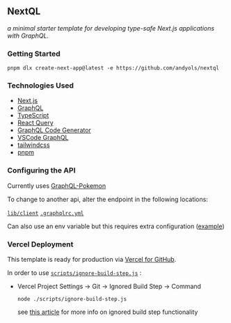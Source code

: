 ## NextQL

_a minimal starter template for developing type-safe Next.js applications with GraphQL._

### Getting Started

`pnpm dlx create-next-app@latest -e https://github.com/andyols/nextql`

### Technologies Used

- [Next.js](https://nextjs.org/)
- [GraphQL](https://graphql.org/)
- [TypeScript](https://www.typescriptlang.org/)
- [React Query](https://react-query.tanstack.com/)
- [GraphQL Code Generator](https://www.graphql-code-generator.com/)
- [VSCode GraphQL](https://github.com/graphql/vscode-graphql)
- [tailwindcss](https://tailwindcss.com/)
- [pnpm](https://pnpm.io/)

### Configuring the API

Currently uses [GraphQL-Pokemon](https://github.com/favware/graphql-pokemon)

To change to another api, alter the endpoint in the following locations:

[`lib/client`](https://github.com/andyols/nextql/blob/7e4827464779a81deecd3e43cc6b5a87d99e25ea/src/lib/client.ts#L4)
[`.graphqlrc.yml`](https://github.com/andyols/nextql/blob/7e4827464779a81deecd3e43cc6b5a87d99e25ea/.graphqlrc.yml#L2)

Can also use an env variable but this requires extra configuration ([example](https://github.com/andyols/nextql/commit/1a2ab0bd91a0653d8fd868566a81ae492f5039f0#diff-7ae45ad102eab3b6d7e7896acd08c427a9b25b346470d7bc6507b6481575d519)\)

### Vercel Deployment

This template is ready for production via [Vercel for GitHub](https://vercel.com/docs/concepts/git/vercel-for-github).

In order to use [`scripts/ignore-build-step.js`](https://github.com/andyols/nextql/blob/main/scripts/ignore-build-step.js) :

- Vercel Project Settings -> Git -> Ignored Build Step -> Command

  `node ./scripts/ignore-build-step.js`

  see [this article](https://vercel.com/support/articles/how-do-i-use-the-ignored-build-step-field-on-vercel) for more info on ignored build step functionality
